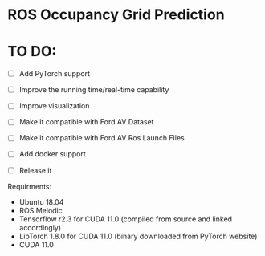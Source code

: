 # ROS Occupancy Grid Prediction

# TO DO:

- [ ] Add PyTorch support
- [ ] Improve the running time/real-time capability
- [ ] Improve visualization
- [ ] Make it compatible with Ford AV Dataset
- [ ] Make it compatible with Ford AV Ros Launch Files
- [ ] Add docker support
- [ ] Release it


Requirments:
- Ubuntu 18.04
- ROS Melodic 
- Tensorflow r2.3 for CUDA 11.0 (compiled from source and linked accordingly)
- LibTorch 1.8.0 for CUDA 11.0 (binary downloaded from PyTorch website)
- CUDA 11.0



